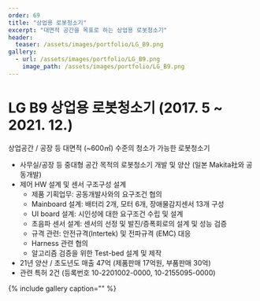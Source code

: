 ```yaml
---
order: 69
title: "상업용 로봇청소기"
excerpt: "대면적 공간을 목표로 하는 상업용 로봇청소기"
header:
  teaser: /assets/images/portfolio/LG_B9.png
gallery:
  - url: /assets/images/portfolio/LG_B9.png
    image_path: /assets/images/portfolio/LG_B9.png
---
```


# LG B9 상업용 로봇청소기 (2017. 5 ~ 2021. 12.)
상업공간 / 공장 등 대면적 (~600㎡) 수준의 청소가 가능한 로봇청소기

-	사무실/공장 등 중대형 공간 목적의 로봇청소기 개발 및 양산 (일본 Makita社와 공동개발)  
-	제어 HW 설계 및 센서 구조구성 설계    
    + 제품 기획업무: 공동개발사와의 요구조건 협의
    + Mainboard 설계: 배터리 2개, 모터 6개, 장애물감지센서 13개 구성 
    +  UI board 설계: 시인성에 대한 요구조건 수립 및 설계
    + 초음파 센서 설계: 센서의 선정 및 발진/증폭회로의 설계 및 성능 검증
    + 규격 관련: 안전규격(Intertek) 및 전파규격 (EMC) 대응
    + Harness 관련 협의 
    + 알고리즘 검증을 위한 Test-bed 설계 및 제작 
-	21년 양산 / 초도년도 매출 47억 (제품판매 17억원, 부품판매 30억)
-	관련 특허 2건 (등록번호 10-2201002-0000, 10-2155095-0000)


{% include gallery caption="" %}
